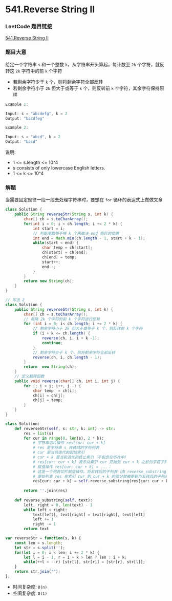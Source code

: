 # 541.Reverse String II

### LeetCode 题目链接

[541.Reverse String II](https://leetcode.com/problems/reverse-string-ii/)

### 题目大意

给定一个字符串 `s` 和一个整数 `k`，从字符串开头算起，每计数至 `2k` 个字符，就反转这 `2k` 字符中的前 `k` 个字符
- 若剩余字符少于 `k` 个，则将剩余字符全部反转
- 若剩余字符小于 `2k` 但大于或等于 `k` 个，则反转前 `k` 个字符，其余字符保持原样

```js
Example 1:

Input: s = "abcdefg", k = 2
Output: "bacdfeg"

Example 2:

Input: s = "abcd", k = 2
Output: "bacd"
```

说明:
- 1 <= s.length <= 10^4
- s consists of only lowercase English letters.
- 1 <= k <= 10^4

### 解题

当需要固定规律一段一段去处理字符串时，要想在 `for` 循环的表达式上做做文章

```java
class Solution {
    public String reverseStr(String s, int k) {
        char[] ch = s.toCharArray();
        for(int i = 0; i < ch.length; i += 2 * k) {
            int start = i;
            // 判断尾数够不够 k 个来取决 end 指针的位置
            int end = Math.min(ch.length - 1, start + k - 1);
            while(start < end) {
                char temp = ch[start];
                ch[start] = ch[end];
                ch[end] = temp;
                start++;
                end--;
            }
        }
        return new String(ch);
    }
}

// 写法 2
class Solution {
    public String reverseStr(String s, int k) {
        char[] ch = s.toCharArray();
        // 每隔 2k 个字符的前 k 个字符进行反转
        for (int i = 0; i< ch.length; i += 2 * k) {
            // 剩余字符小于 2k 但大于或等于 k 个，则反转前 k 个字符
            if (i + k <= ch.length) {
                reverse(ch, i, i + k -1);
                continue;
            }
            // 剩余字符少于 k 个，则将剩余字符全部反转
            reverse(ch, i, ch.length - 1);
        }
        return  new String(ch);
    }
    // 定义翻转函数
    public void reverse(char[] ch, int i, int j) {
        for (; i < j; i++, j--) {
            char temp  = ch[i];
            ch[i] = ch[j];
            ch[j] = temp;
        }
    }
}
```
```python
class Solution:
    def reverseStr(self, s: str, k: int) -> str:
        res = list(s)
        for cur in range(0, len(s), 2 * k):
            # 字符串切片操作 res[cur: cur + k]
            # res 是字符串 s 转换成的字符列表
            # cur 是当前迭代的起始索引
            # cur + k 是当前迭代的终止索引（不包含在切片中）
            # res[cur: cur + k] 表示从索引 cur 开始到 cur + k 之前的字符子列表，是接下来要反转的部分
            # 赋值操作 res[cur: cur + k] = ...：
            # 这是一个列表切片赋值操作。将反转后的子列表（由 reverse_substring 函数返回）重新赋值给原始列表 res 的相应位置
            # 原始列表 res 在索引 cur 到 cur + k 的部分就被更新为反转后的子列表
            res[cur: cur + k] = self.reverse_substring(res[cur: cur + k])
        
        return ''.join(res)
    
    def reverse_substring(self, text):
        left, right = 0, len(text) - 1
        while left < right:
            text[left], text[right] = text[right], text[left]
            left += 1
            right -= 1
        return text
```
```js
var reverseStr = function(s, k) {
    const len = s.length;
    let str = s.split('');
    for(let i = 0; i < len; i += 2 * k) {
        let l = i - 1, r = i + k > len ? len : i + k;
        while(++l < --r) [str[l], str[r]] = [str[r], str[l]];
    }
    return str.join("");
};
```

- 时间复杂度: `O(n)`
- 空间复杂度: `O(1)`